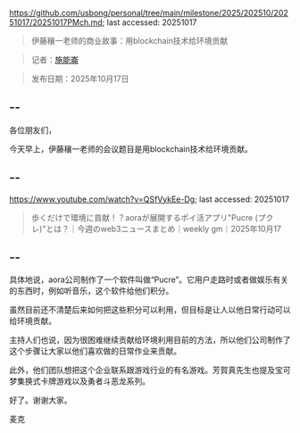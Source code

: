 https://github.com/usbong/personal/tree/main/milestone/2025/202510/20251017/20251017PMch.md; last accessed: 20251017

> 伊藤穰一老师的商业故事：用blockchain技术给环境贡献

> 记者：[施能崙](https://www.linkedin.com/in/michaelsyson/)

> 发布日期：2025年10月17日

## --

各位朋友们，

今天早上，伊藤穰一老师的会议题目是用blockchain技术给环境贡献。

## --

https://www.youtube.com/watch?v=QSfVykEe-Dg; last accessed: 20251017
  
> 歩くだけで環境に貢献！？aoraが展開するポイ活アプリ"Pucre (プクレ)"とは？｜今週のweb3ニュースまとめ｜weekly gm｜2025年10月17

## --

具体地说，aora公司制作了一个软件叫做“Pucre”。它用户走路时或者做娱乐有关的东西时，例如听音乐，这个软件给他们积分。

虽然目前还不清楚后来如何把这些积分可以利用，但目标是让人以他日常行动可以给环境贡献。

主持人们也说，因为很困难继续贡献给环境利用目前的方法，所以他们公司制作了这个步骤让大家以他们喜欢做的日常作业来贡献。

此外，他们团队想把这个企业联系跟游戏行业的有名游戏。芳賀真先生也提及宝可梦集换式卡牌游戏以及勇者斗恶龙系列。

好了。谢谢大家。

麦克
